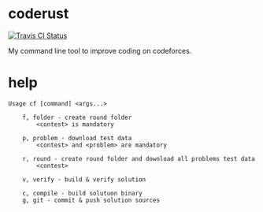# coderust

[![Travis CI Status](https://travis-ci.org/proydakov/coderust.svg?branch=master)](https://travis-ci.org/proydakov/coderust)

My command line tool to improve coding on codeforces.

# help

    Usage cf [command] <args...>

        f, folder - create round folder
            <contest> is mandatory

        p, problem - download test data
            <contest> and <problem> are mandatory

        r, round - create round folder and download all problems test data
            <contest>

        v, verify - build & verify solution

        c, compile - build solutuon binary
        g, git - commit & push solution sources

